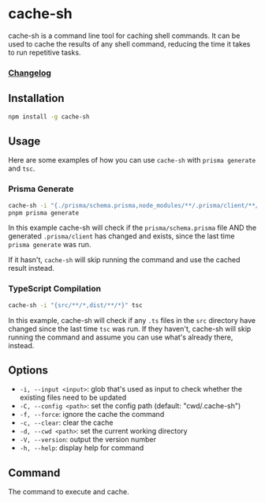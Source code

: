 # cache-sh

cache-sh is a command line tool for caching shell commands. It can be used to
cache the results of any shell command, reducing the time it takes to run
repetitive tasks.

### [Changelog](https://github.com/alber70g/cache-sh/blob/master/changelog.md)

## Installation

```bash
npm install -g cache-sh
```

## Usage

Here are some examples of how you can use `cache-sh` with `prisma generate` and
`tsc`.

### Prisma Generate

```bash
cache-sh -i "{./prisma/schema.prisma,node_modules/**/.prisma/client/**/*.*}" \
pnpm prisma generate
```

In this example cache-sh will check if the `prisma/schema.prisma` file AND the
generated `.prisma/client` has changed and exists, since the last time
`prisma generate` was run.

If it hasn't, `cache-sh` will skip running the command and use the cached result
instead.

### TypeScript Compilation

```bash
cache-sh -i "{src/**/*,dist/**/*}" tsc
```

In this example, cache-sh will check if any `.ts` files in the `src` directory
have changed since the last time `tsc` was run. If they haven't, cache-sh will
skip running the command and assume you can use what's already there, instead.

## Options

- `-i, --input <input>`: glob that's used as input to check whether the existing
  files need to be updated
- `-C, --config <path>`: set the config path (default: "cwd/.cache-sh")
- `-f, --force`: ignore the cache the command
- `-c, --clear`: clear the cache
- `-d, --cwd <path>`: set the current working directory
- `-V, --version`: output the version number
- `-h, --help`: display help for command

## Command

The command to execute and cache.
